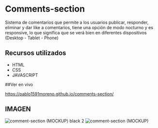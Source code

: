 # Comments-section

Sistema de comentarios que permite a los usuarios publicar, responder, eliminar y dar like a comentarios, tiene una opción de modo nocturno y es responsive, lo que significa que se verá bien en diferentes dispositivos (Desktop - Tablet - Phone)



## Recursos utilizados

- HTML  
- CSS      
- JAVASCRIPT

##Ver en vivo 

https://pablo1591moreno.github.io/comments-section/

## IMAGEN


![comment-section (MOCKUP) black 2](https://user-images.githubusercontent.com/95658189/205459789-b17d821f-076c-47d6-a991-2b968d14ff62.jpg)
![comment-section (MOCKUP)](https://user-images.githubusercontent.com/95658189/205459852-71365373-4b54-4b89-bf70-5b5b6049e824.jpg)
